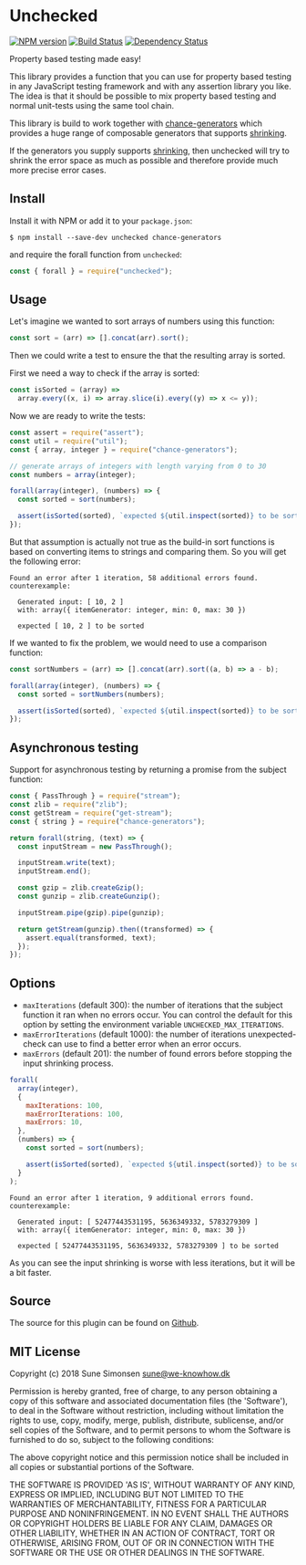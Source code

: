 # Unchecked

[![NPM version](https://badge.fury.io/js/unchecked.svg)](http://badge.fury.io/js/unchecked)
[![Build Status](https://travis-ci.org/unexpectedjs/unchecked.svg?branch=master)](https://travis-ci.org/unexpectedjs/unchecked)
[![Dependency Status](https://david-dm.org/unexpectedjs/unchecked.svg)](https://david-dm.org/unexpectedjs/unchecked)

Property based testing made easy!

This library provides a function that you can use for property based testing in
any JavaScript testing framework and with any assertion library you like. The
idea is that it should be possible to mix property based testing and normal
unit-tests using the same tool chain.

This library is build to work together with
[chance-generators](https://sunesimonsen.github.io/chance-generators/) which
provides a huge range of composable generators that supports
[shrinking](https://sunesimonsen.github.io/chance-generators/api/iterator/#shrink-value-).

If the generators you supply supports
[shrinking](https://sunesimonsen.github.io/chance-generators/api/iterator/#shrink-value-),
then unchecked will try to shrink the error space as much as possible and
therefore provide much more precise error cases.

## Install

Install it with NPM or add it to your `package.json`:

```
$ npm install --save-dev unchecked chance-generators
```

and require the forall function from `unchecked`:

<!--unexpected-markdown evaluate:false-->

```js
const { forall } = require("unchecked");
```

## Usage

Let's imagine we wanted to sort arrays of numbers using this function:

```js
const sort = (arr) => [].concat(arr).sort();
```

Then we could write a test to ensure the that the resulting array is sorted.

First we need a way to check if the array is sorted:

```js
const isSorted = (array) =>
  array.every((x, i) => array.slice(i).every((y) => x <= y));
```

Now we are ready to write the tests:

```js
const assert = require("assert");
const util = require("util");
const { array, integer } = require("chance-generators");

// generate arrays of integers with length varying from 0 to 30
const numbers = array(integer);

forall(array(integer), (numbers) => {
  const sorted = sort(numbers);

  assert(isSorted(sorted), `expected ${util.inspect(sorted)} to be sorted`);
});
```

But that assumption is actually not true as the build-in sort functions is based
on converting items to strings and comparing them. So you will get the following
error:

```output
Found an error after 1 iteration, 58 additional errors found.
counterexample:

  Generated input: [ 10, 2 ]
  with: array({ itemGenerator: integer, min: 0, max: 30 })

  expected [ 10, 2 ] to be sorted
```

If we wanted to fix the problem, we would need to use a comparison function:

```js
const sortNumbers = (arr) => [].concat(arr).sort((a, b) => a - b);
```

```js
forall(array(integer), (numbers) => {
  const sorted = sortNumbers(numbers);

  assert(isSorted(sorted), `expected ${util.inspect(sorted)} to be sorted`);
});
```

## Asynchronous testing

Support for asynchronous testing by returning a promise from the subject
function:

<!--unexpected-markdown async:true-->

```js
const { PassThrough } = require("stream");
const zlib = require("zlib");
const getStream = require("get-stream");
const { string } = require("chance-generators");

return forall(string, (text) => {
  const inputStream = new PassThrough();

  inputStream.write(text);
  inputStream.end();

  const gzip = zlib.createGzip();
  const gunzip = zlib.createGunzip();

  inputStream.pipe(gzip).pipe(gunzip);

  return getStream(gunzip).then((transformed) => {
    assert.equal(transformed, text);
  });
});
```

## Options

- `maxIterations` (default 300): the number of iterations that the subject
  function it ran when no errors occur. You can control the default for this
  option by setting the environment variable `UNCHECKED_MAX_ITERATIONS`.
- `maxErrorIterations` (default 1000): the number of iterations unexpected-check
  can use to find a better error when an error occurs.
- `maxErrors` (default 201): the number of found errors before stopping the input
  shrinking process.

```js
forall(
  array(integer),
  {
    maxIterations: 100,
    maxErrorIterations: 100,
    maxErrors: 10,
  },
  (numbers) => {
    const sorted = sort(numbers);

    assert(isSorted(sorted), `expected ${util.inspect(sorted)} to be sorted`);
  }
);
```

```output
Found an error after 1 iteration, 9 additional errors found.
counterexample:

  Generated input: [ 52477443531195, 5636349332, 5783279309 ]
  with: array({ itemGenerator: integer, min: 0, max: 30 })

  expected [ 52477443531195, 5636349332, 5783279309 ] to be sorted
```

As you can see the input shrinking is worse with less iterations, but it will be
a bit faster.

## Source

The source for this plugin can be found on
[Github](https://github.com/unexpectedjs/unchecked).

## MIT License

Copyright (c) 2018 Sune Simonsen <sune@we-knowhow.dk>

Permission is hereby granted, free of charge, to any person obtaining
a copy of this software and associated documentation files (the
'Software'), to deal in the Software without restriction, including
without limitation the rights to use, copy, modify, merge, publish,
distribute, sublicense, and/or sell copies of the Software, and to
permit persons to whom the Software is furnished to do so, subject to
the following conditions:

The above copyright notice and this permission notice shall be
included in all copies or substantial portions of the Software.

THE SOFTWARE IS PROVIDED 'AS IS', WITHOUT WARRANTY OF ANY KIND,
EXPRESS OR IMPLIED, INCLUDING BUT NOT LIMITED TO THE WARRANTIES OF
MERCHANTABILITY, FITNESS FOR A PARTICULAR PURPOSE AND
NONINFRINGEMENT. IN NO EVENT SHALL THE AUTHORS OR COPYRIGHT HOLDERS BE
LIABLE FOR ANY CLAIM, DAMAGES OR OTHER LIABILITY, WHETHER IN AN ACTION
OF CONTRACT, TORT OR OTHERWISE, ARISING FROM, OUT OF OR IN CONNECTION
WITH THE SOFTWARE OR THE USE OR OTHER DEALINGS IN THE SOFTWARE.
